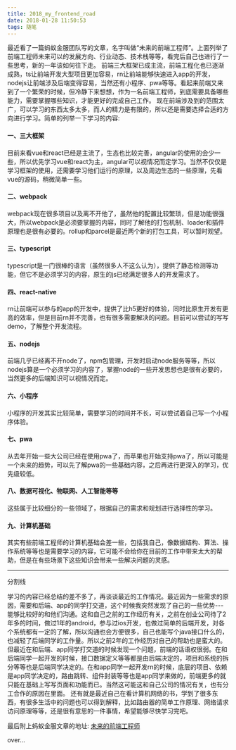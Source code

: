 ```yaml
---
title: 2018_my_frontend_road
date: 2018-01-28 11:50:53
tags: 随笔
---
```

最近看了一篇蚂蚁金服团队写的文章，名字叫做“未来的前端工程师”。上面列举了前端工程师未来可以的发展方向、行业动态、技术栈等等，看完后自己也进行了一些思考，新的一年该如何往下走。
前端三大框架已成主流，前端工程化也已逐渐成熟，ts让前端开发大型项目更加容易，rn让前端能够快速进入app的开发，nodejs让前端涉及后端变得容易，当然还有小程序、pwa等等。看起来前端又来到了一个繁荣的时候，但冷静下来想想，作为一名前端工程师，到底需要具备哪些能力，需要掌握哪些知识，才能更好的完成自己工作。
现在前端涉及到的范围太广，可以学习的东西太多太多，而人的精力是有限的，所以还是需要选择合适的方向进行学习。简单的列举一下学习的内容:
#### 一、三大框架
目前来看vue和react已经是主流了，生态也比较完善，angular的使用的会少一些，所以优先学习vue和react为主，angular可以视情况而定学习。当然不仅仅是学习框架的使用，还需要学习他们运行的原理，以及周边生态的一些原理，先看vue的源码，稍微简单一些。
#### 二、webpack
webpack现在很多项目以及离不开他了，虽然他的配置比较繁琐，但是功能很强大，所以webpack是必须要掌握的内容，同时了解他的打包机制、loader和插件原理也是很有必要的。rollup和parcel是最近两个新的打包工具，可以暂时观望。
#### 三、typescript
typescript是一门很棒的语言（虽然很多人不这么认为），提供了静态检测等功能，但它不是必须学习的内容，原生的js已经满足很多人的开发需求了。
#### 四、react-native
rn让前端可以参与的app的开发中，提供了比h5更好的体验，同时比原生开发有更高的效率，但是目前rn并不完善，也有很多需要解决的问题。目前可以尝试的写写demo，了解整个开发流程。
#### 五、nodejs
前端几乎已经离不开node了，npm包管理，开发时启动node服务等等，所以nodejs算是一个必须学习的内容了，掌握node的一些开发思想也是很有必要的，当然更多的后端知识可以视情况而定。
#### 六、小程序
小程序的开发其实比较简单，需要学习的时间并不长，可以尝试着自己写一个小程序体验。
#### 七、pwa
从去年开始一些大公司已经在使用pwa了，而苹果也开始支持pwa了，所以可能是一个未来的趋势，可以先了解pwa的一些基础内容，之后再进行更深入的学习，优先级较低。
#### 八、数据可视化、物联网、人工智能等等
这些属于比较细分的一些领域了，根据自己的需求和规划进行选择性的学习。
#### 九、计算机基础
其实有些前端工程师的计算机基础会差一些，包括我自己，像数据结构、算法、操作系统等等也是需要学习的内容，它可能不会给你在目前的工作中带来太大的帮助，但是在有些场景下这些知识会带来一些解决问题的灵感。


----------
分割线

学习的内容已经总结的差不多了，再谈谈最近的工作情况。最近因为一些需求的原因，需要和后端、app的同学打交道，这个时候我突然发现了自己的一些优势---能够比较好的和他们沟通。这和自己之前的工作经历有关，之前在创业公司待了2年多的时间，做过1年的android，参与过ios开发，也做过简单的后端开发，对各个系统都有一定的了解，所以沟通也会方便很多，自己也能写个java接口什么的，也减轻了后端同学的工作量。所以之前2年的工作经历对自己的帮助也是蛮大的。
但最近在和后端、app同学打交道的时候发现一个问题，前端的话语权很弱。在和后端同学一起开发的时候，接口数据定义等等都是由后端决定的，项目和系统的拆分等等也是后端同学决定的。在和app同学一起开发rn的时候，底层的项目、依赖是app同学决定的，路由跳转、组件封装等等也是app同学来做的，前端更多的就只能在基础上写写页面和功能而已。当然这可能这和自己公司的情况有关，也有分工合作的原因在里面。
还有就是最近自己在看计算机网络的书，学到了很多东西，有很多生活中的问题也可以得到解释，比如路由器的简单工作原理、网络请求访问原理等等，还是很有意思的一件事情，希望能够尽快学习完吧。

最后附上蚂蚁金服文章的地址:
[未来的前端工程师](https://juejin.im/post/5a474c8ff265da430a50ea57)

over...
